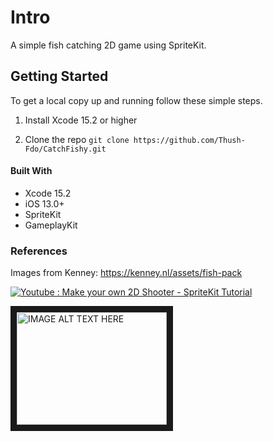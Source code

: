 # Intro
A simple fish catching 2D game using SpriteKit.

## Getting Started
To get a local copy up and running follow these simple steps.
1. Install Xcode 15.2 or higher

2. Clone the repo
`git clone https://github.com/Thush-Fdo/CatchFishy.git`


#### Built With
- Xcode 15.2
- iOS 13.0+
- SpriteKit
- GameplayKit

### References
Images from Kenney: https://kenney.nl/assets/fish-pack 

[![Youtube : Make your own 2D Shooter - SpriteKit Tutorial](https://i.pinimg.com/564x/98/df/87/98df87df9dd9694b31b5ccc522320850.jpg)](https://www.youtube.com/watch?v=c6T02QtQiKY)

<a href="http://www.youtube.com/watch?feature=player_embedded&v=YOUTUBE_VIDEO_ID_HERE
" target="_blank"><img src="http://img.youtube.com/vi/YOUTUBE_VIDEO_ID_HERE/0.jpg" 
alt="IMAGE ALT TEXT HERE" width="240" height="180" border="10" /></a>
